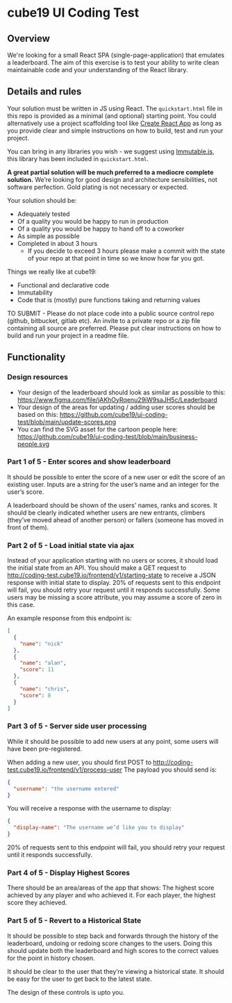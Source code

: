 # cube19 UI Coding Test

## Overview
We're looking for a small React SPA (single-page-application) that emulates a leaderboard. The aim of this exercise is to test your ability to write clean maintainable code and your understanding of the React library.

## Details and rules
Your solution must be written in JS using React. The `quickstart.html` file in this repo is provided as a minimal (and optional) starting point. You could alternatively use a project scaffolding tool like [Create React App](https://create-react-app.dev/) as long as you provide clear and simple instructions on how to build, test and run your project.

You can bring in any libraries you wish - we suggest using [Immutable.js](https://github.com/immutable-js/immutable-js), this library has been included in `quickstart.html`.

**A great partial solution will be much preferred to a mediocre complete solution.** We’re looking for good design and architecture sensibilities, not software perfection. Gold plating is not necessary or expected.

Your solution should be:
* Adequately tested
* Of a quality you would be happy to run in production
* Of a quality you would be happy to hand off to a coworker
* As simple as possible
* Completed in about 3 hours
  * If you decide to exceed 3 hours please make a commit with the state of your repo at that point in time so we know how far you got.

Things we really like at cube19:
* Functional and declarative code
* Immutability
* Code that is (mostly) pure functions taking and returning values

TO SUBMIT - Please do not place code into a public source control repo (github, bitbucket, gitlab etc).  An invite to a private repo or a zip file containing all source are preferred. Please put clear instructions on how to build and run your project in a readme file.

## Functionality
### Design resources
* Your design of the leaderboard should look as similar as possible to this: https://www.figma.com/file/jAKhOyRqenu29iW9saJH5c/Leaderboard
* Your design of the areas for updating / adding user scores should be based on this: https://github.com/cube19/ui-coding-test/blob/main/update-scores.png
* You can find the SVG asset for the cartoon people here: https://github.com/cube19/ui-coding-test/blob/main/business-people.svg

### Part 1 of 5 - Enter scores and show leaderboard
It should be possible to enter the score of a new user or edit the score of an existing user. Inputs are a string for the user’s name and an integer for the user’s score.

A leaderboard should be shown of the users' names, ranks and scores. It should be clearly indicated whether users are new entrants, climbers (they’ve moved ahead of another person) or fallers (someone has moved in front of them).

### Part 2 of 5 - Load initial state via ajax
Instead of your application starting with no users or scores, it should load the initial state from an API.
You should make a GET request to http://coding-test.cube19.io/frontend/v1/starting-state to receive a JSON response with initial state to display.
20% of requests sent to this endpoint will fail, you should retry your request until it responds successfully. Some users may be missing a score attribute, you may assume a score of zero in this case.

An example response from this endpoint is:

```json
[
  {
    "name": "nick"
  },
  {
    "name": "alan",
    "score": 11
  },
  {
    "name": "chris",
    "score": 8
  }
]
```

### Part 3 of 5 - Server side user processing
While it should be possible to add new users at any point, some users will have been pre-registered.

When adding a new user, you should first POST to http://coding-test.cube19.io/frontend/v1/process-user
The payload you should send is:
```json
{
  "username": "the username entered"
}
```

You will receive a response with the username to display: 
```json
{
  "display-name": "The username we’d like you to display"
}
```

20% of requests sent to this endpoint will fail, you should retry your request until it responds successfully.

### Part 4 of 5 - Display Highest Scores

There should be an area/areas of the app that shows:
The highest score achieved by any player and who achieved it.
For each player, the highest score they achieved.

### Part 5 of 5 - Revert to a Historical State

It should be possible to step back and forwards through the history of the leaderboard, undoing or redoing score changes to the users. Doing this should update both the leaderboard and high scores to the correct values for the point in history chosen.

It should be clear to the user that they’re viewing a historical state.
It should be easy for the user to get back to the latest state.

The design of these controls is upto you.
